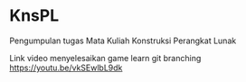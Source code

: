 # KnsPL
Pengumpulan tugas Mata Kuliah Konstruksi Perangkat Lunak

Link video menyelesaikan game learn git branching
https://youtu.be/vkSEwlbL9dk
